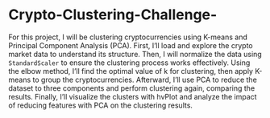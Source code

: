 # Crypto-Clustering-Challenge-
For this project, I will be clustering cryptocurrencies using K-means and Principal Component Analysis (PCA). First, I’ll load and explore the crypto market data to understand its structure. Then, I will normalize the data using `StandardScaler` to ensure the clustering process works effectively. Using the elbow method, I’ll find the optimal value of k for clustering, then apply K-means to group the cryptocurrencies. Afterward, I’ll use PCA to reduce the dataset to three components and perform clustering again, comparing the results. Finally, I’ll visualize the clusters with hvPlot and analyze the impact of reducing features with PCA on the clustering results.
